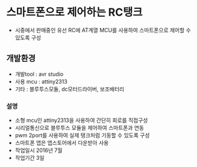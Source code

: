 # 스마트폰으로 제어하는 RC탱크
  - 시중에서 판매중인 유선 RC에 AT계열 MCU를 사용하여 스마트폰으로 제어할 수 있도록 구성

## 개발환경
  - 개발tool : avr studio
  - 사용 mcu : attiny2313
  - 기타 : 블루투스모듈, dc모터드라이버, 보조배터리
  
### 설명
  - 소형 mcu인 attiny2313을 사용하여 간단히 회로를 직접구성
  - 시리얼통신으로 블루투스 모듈을 제어하여 스마트폰과 연동
  - pwm 2port를 사용하여 실제 탱크처럼 기동할 수 있도록 구성 
  - 스마트폰 앱은 앱스토어에서 다운받아 사용
  - 작업일시 2016년 7월
  - 작업기간 3일
